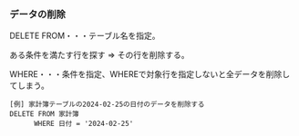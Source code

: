 ### データの削除
DELETE FROM・・・テーブル名を指定。

ある条件を満たす行を探す ⇒ その行を削除する。

WHERE・・・条件を指定、WHEREで対象行を指定しないと全データを削除してしまう。
```
[例] 家計簿テーブルの2024-02-25の日付のデータを削除する
DELETE FROM 家計簿
      WHERE 日付 = '2024-02-25'
